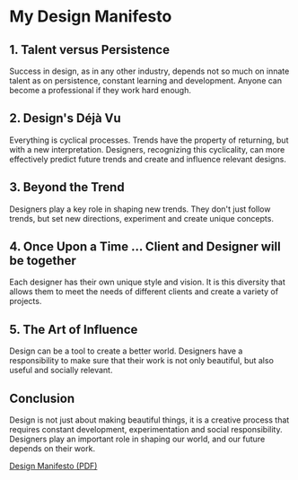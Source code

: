 # My Design Manifesto

## 1. Talent versus Persistence
Success in design, as in any other industry, depends not so much on innate talent as on persistence, constant learning and development. Anyone can become a professional if they work hard enough.

## 2. Design's Déjà Vu
Everything is cyclical processes. Trends have the property of returning, but with a new interpretation.  Designers, recognizing this cyclicality, can more effectively predict future trends and create and influence relevant designs.

## 3. Beyond the Trend
Designers play a key role in shaping new trends. They don't just follow trends, but set new directions, experiment and create unique concepts.

## 4. Once Upon a Time ... Сlient and Designer will be together
Each designer has their own unique style and vision. It is this diversity that allows them to meet the needs of different clients and create a variety of projects.

## 5. The Art of Influence
Design can be a tool to create a better world. Designers have a responsibility to make sure that their work is not only beautiful, but also useful and socially relevant.

## Сonclusion
Design is not just about making beautiful things, it is a creative process that requires constant development, experimentation and social responsibility. Designers play an important role in shaping our world, and our future depends on their work.

[Design Manifesto (PDF)](manifesto-presentation.pdf)
